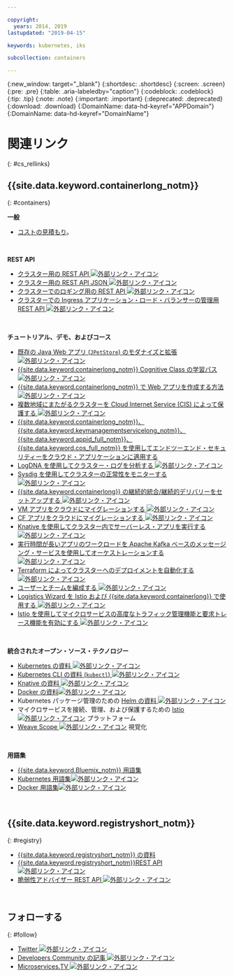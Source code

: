 ```yaml
---

copyright:
  years: 2014, 2019
lastupdated: "2019-04-15"

keywords: kubernetes, iks

subcollection: containers

---
```


{:new_window: target="_blank"}
{:shortdesc: .shortdesc}
{:screen: .screen}
{:pre: .pre}
{:table: .aria-labeledby="caption"}
{:codeblock: .codeblock}
{:tip: .tip}
{:note: .note}
{:important: .important}
{:deprecated: .deprecated}
{:download: .download}
{:DomainName: data-hd-keyref="APPDomain"}
{:DomainName: data-hd-keyref="DomainName"}




# 関連リンク
{: #cs_rellinks}

## {{site.data.keyword.containerlong_notm}}
{: #containers}

**一般**

- [コストの見積もり](/docs/billing-usage?topic=billing-usage-cost#cost)。

<br />


**REST API**

- [クラスター用の REST API ![外部リンク・アイコン](../icons/launch-glyph.svg "外部リンク・アイコン")](https://containers.cloud.ibm.com/swagger-api/)
- [クラスター用の REST API JSON ![外部リンク・アイコン](../icons/launch-glyph.svg "外部リンク・アイコン")](https://containers.cloud.ibm.com/swagger-api/swagger.json)
- [クラスターでのロギング用の REST API ![外部リンク・アイコン](../icons/launch-glyph.svg "外部リンク・アイコン")](https://containers.cloud.ibm.com/swagger-logging/)
- [クラスターでの Ingress アプリケーション・ロード・バランサーの管理用 REST API ![外部リンク・アイコン](../icons/launch-glyph.svg "外部リンク・アイコン")](https://containers.cloud.ibm.com/swagger-alb-api/)

<br />


**チュートリアル、デモ、およびコース**

- [既存の Java Web アプリ (`JPetStore`) のモダナイズと拡張 ![外部リンク・アイコン](../icons/launch-glyph.svg "外部リンク・アイコン")](https://github.com/IBM-Cloud/jpetstore-kubernetes)
- [{{site.data.keyword.containerlong_notm}} Cognitive Class の学習パス ![外部リンク・アイコン](../icons/launch-glyph.svg "外部リンク・アイコン")](https://cognitiveclass.ai/learn/containers-k8s-and-istio-on-ibm-cloud/)
- [{{site.data.keyword.containerlong_notm}} で Web アプリを作成する方法 ![外部リンク・アイコン](../icons/launch-glyph.svg "外部リンク・アイコン")](/docs/tutorials?topic=solution-tutorials-scalable-webapp-kubernetes#scalable-webapp-kubernetes)
- [複数地域にまたがるクラスターを Cloud Internet Service (CIS) によって保護する ![外部リンク・アイコン](../icons/launch-glyph.svg "外部リンク・アイコン")](/docs/tutorials?topic=solution-tutorials-multi-region-k8s-cis#multi-region-k8s-cis)
- [{{site.data.keyword.containerlong_notm}}、{{site.data.keyword.keymanagementservicelong_notm}}、{{site.data.keyword.appid_full_notm}}、{{site.data.keyword.cos_full_notm}} を使用してエンドツーエンド・セキュリティーをクラウド・アプリケーションに適用する](/docs/tutorials?topic=solution-tutorials-cloud-e2e-security#cloud-e2e-security)
- [LogDNA を使用してクラスター・ログを分析する ![外部リンク・アイコン](../icons/launch-glyph.svg "外部リンク・アイコン")](/docs/services/Log-Analysis-with-LogDNA?topic=LogDNA-kube#kube)
- [Sysdig を使用してクラスターの正常性をモニターする ![外部リンク・アイコン](../icons/launch-glyph.svg "外部リンク・アイコン")](/docs/services/Monitoring-with-Sysdig?topic=Sysdig-kubernetes_cluster#kubernetes_cluster)
- [{{site.data.keyword.containerlong}} の継続的統合/継続的デリバリーをセットアップする ![外部リンク・アイコン](../icons/launch-glyph.svg "外部リンク・アイコン")](/docs/tutorials?topic=solution-tutorials-continuous-deployment-to-kubernetes#continuous-deployment-to-kubernetes)
- [VM アプリをクラウドにマイグレーションする ![外部リンク・アイコン](../icons/launch-glyph.svg "外部リンク・アイコン")](/docs/tutorials?topic=solution-tutorials-vm-to-containers-and-kubernetes#vm-to-containers-and-kubernetes)
- [CF アプリをクラウドにマイグレーションする ![外部リンク・アイコン](../icons/launch-glyph.svg "外部リンク・アイコン")](/docs/containers?topic=containers-cf_tutorial#cf_tutorial)
- [Knative を使用してクラスター内でサーバーレス・アプリを実行する ![外部リンク・アイコン](../icons/launch-glyph.svg "外部リンク・アイコン")](/docs/containers?topic=containers-knative_tutorial#knative_tutorial)
- [実行時間が長いアプリのワークロードを Apache Kafka ベースのメッセージング・サービスを使用してオーケストレーションする ![外部リンク・アイコン](../icons/launch-glyph.svg "外部リンク・アイコン")](/docs/tutorials?topic=solution-tutorials-pub-sub-object-storage#pub-sub-object-storage)
- [Terraform によってクラスターへのデプロイメントを自動化する ![外部リンク・アイコン](../icons/launch-glyph.svg "外部リンク・アイコン")](/docs/tutorials?topic=solution-tutorials-plan-create-update-deployments#plan-create-update-deployments)
- [ユーザーとチームを編成する ![外部リンク・アイコン](../icons/launch-glyph.svg "外部リンク・アイコン")](/docs/tutorials?topic=solution-tutorials-users-teams-applications#users-teams-applications)
- [Logistics Wizard を Istio および {{site.data.keyword.containerlong}} で使用する ![外部リンク・アイコン](../icons/launch-glyph.svg "外部リンク・アイコン")](https://github.com/IBM-Cloud/logistics-wizard-kubernetes)
- [Istio を使用してマイクロサービスの高度なトラフィック管理機能と要求トレース機能を有効にする ![外部リンク・アイコン](../icons/launch-glyph.svg "外部リンク・アイコン")](https://developer.ibm.com/code/patterns/manage-microservices-traffic-using-istio/)

<br />


**統合されたオープン・ソース・テクノロジー**

- [Kubernetes の資料 ![外部リンク・アイコン](../icons/launch-glyph.svg "外部リンク・アイコン")](https://kubernetes.io/)
- [Kubernetes CLI の資料 (`kubectl`) ![外部リンク・アイコン](../icons/launch-glyph.svg "外部リンク・アイコン")](https://kubectl.docs.kubernetes.io/)
- [Knative の資料 ![外部リンク・アイコン](../icons/launch-glyph.svg "外部リンク・アイコン")](https://github.com/knative/docs)
- [Docker の資料![外部リンク・アイコン](../icons/launch-glyph.svg "外部リンク・アイコン")](https://docs.docker.com/engine/)
- Kubernetes パッケージ管理のための <a href="https://docs.helm.sh/helm/" target="_blank">Helm の資料 <img src="../icons/launch-glyph.svg" alt="外部リンク・アイコン"></a>
- マイクロサービスを接続、管理、および保護するための [Istio ![外部リンク・アイコン](../icons/launch-glyph.svg "外部リンク・アイコン")](https://istio.io/) プラットフォーム
- [Weave Scope ![外部リンク・アイコン](../icons/launch-glyph.svg "外部リンク・アイコン")](https://www.weave.works/oss/scope/) 視覚化

<br />


**用語集**

- [{{site.data.keyword.Bluemix_notm}} 用語集](/docs/overview/glossary?topic=overview-glossary#glossary)
- [Kubernetes 用語集![外部リンク・アイコン](../icons/launch-glyph.svg "外部リンク・アイコン")](https://kubernetes.io/docs/reference/glossary/?fundamental=true)
- [Docker 用語集![外部リンク・アイコン](../icons/launch-glyph.svg "外部リンク・アイコン")](https://docs.docker.com/glossary/)

<br />


## {{site.data.keyword.registryshort_notm}}
{: #registry}

- [{{site.data.keyword.registryshort_notm}} の資料](/docs/services/Registry?topic=registry-getting-started)
- [{{site.data.keyword.registryshort_notm}}REST API ![外部リンク・アイコン](../icons/launch-glyph.svg "外部リンク・アイコン")](https://{DomainName}/apidocs/container-registry)
- [脆弱性アドバイザー REST API ![外部リンク・アイコン](../icons/launch-glyph.svg "外部リンク・アイコン")](https://{DomainName}/apidocs/container-registry/va)

<br />


## フォローする
{: #follow}

- [Twitter ![外部リンク・アイコン](../icons/launch-glyph.svg "外部リンク・アイコン")](https://twitter.com/hashtag/IKS)
- [Developers Community の記事 ![外部リンク・アイコン](../icons/launch-glyph.svg "外部リンク・アイコン")](https://www.ibm.com/blogs/bluemix/tag/containers/)
- [Microservices.TV ![外部リンク・アイコン](../icons/launch-glyph.svg "外部リンク・アイコン")](https://developer.ibm.com/tv/microservices/)

<br />

